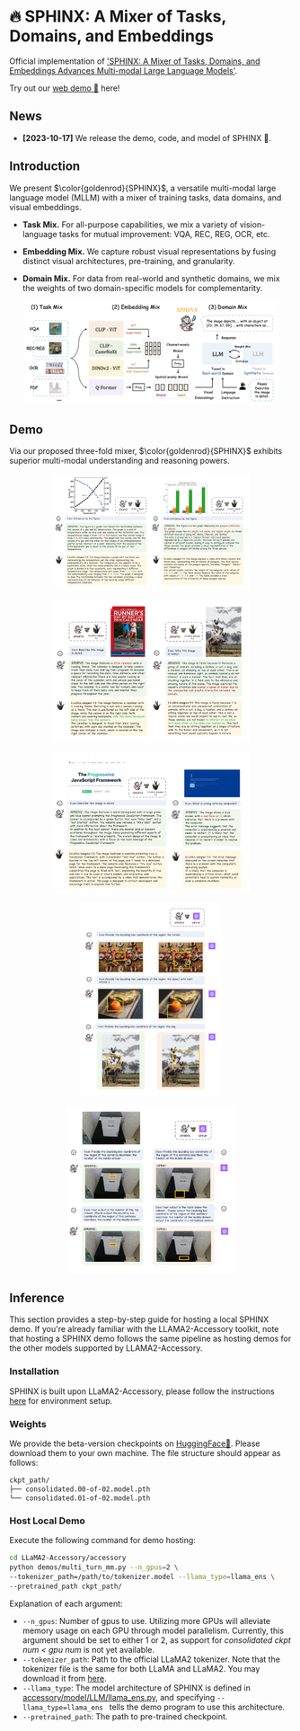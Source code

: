 # 🔥 SPHINX: A Mixer of Tasks, Domains, and Embeddings

Official implementation of ['SPHINX: A Mixer of Tasks, Domains, and Embeddings Advances Multi-modal Large Language Models']().

Try out our [web demo 🚀](http://imagebind-llm.opengvlab.com/) here!

## News
* **[2023-10-17]** We release the demo, code, and model of SPHINX 🎉.

## Introduction

We present $\color{goldenrod}{SPHINX}$, a versatile multi-modal large language model (MLLM) with a mixer of training tasks, data domains, and visual embeddings. 

- **Task Mix.** For all-purpose capabilities, we mix a variety of vision-language tasks for mutual improvement: VQA, REC, REG, OCR, etc.

- **Embedding Mix.** We capture robust visual representations by fusing distinct visual architectures, pre-training, and granularity.

- **Domain Mix.** For data from real-world and synthetic domains, we mix the weights of two domain-specific models for complementarity.

<p align="center">                                                                                                                                          <img src="figs/pipeline.png"/ width="90%"> <br>
</p>

## Demo
Via our proposed three-fold mixer, $\color{goldenrod}{SPHINX}$ exhibits superior multi-modal understanding and reasoning powers.
<p align="center">                                                                                                                                          <img src="figs/1.png"/ width="70%"> <br>
</p>
<p align="center">                                                                                                                                          <img src="figs/2.png"/ width="70%"> <br>
</p>
<p align="center">                                                                                                                                          <img src="figs/3.png"/ width="70%"> <br>
</p>
<p align="center">                                                                                                                                          <img src="figs/4.png"/ width="50%"> <br>
</p>
<p align="center">                                                                                                                                          <img src="figs/5.png"/ width="60%"> <br>
</p>

## Inference
This section provides a step-by-step guide for hosting a local SPHINX demo. If you're already familiar with the LLAMA2-Accessory toolkit, note that hosting a SPHINX demo follows the same pipeline as hosting demos for the other models supported by LLAMA2-Accessory.

### Installation
SPHINX is built upon LLaMA2-Accessory, please follow the instructions [here](https://llama2-accessory.readthedocs.io/en/latest/install.html) for environment setup.

### Weights
We provide the beta-version checkpoints on [HuggingFace🤗](https://huggingface.co/Alpha-VLLM/LLaMA2-Accessory/tree/main/finetune/mm/sphinx-sft). Please download them to your own machine. The file structure should appear as follows:
```
ckpt_path/
├── consolidated.00-of-02.model.pth
└── consolidated.01-of-02.model.pth
```

### Host Local Demo
Execute the following command for demo hosting:
``` bash
cd LLaMA2-Accessory/accessory
python demos/multi_turn_mm.py --n_gpus=2 \
--tokenizer_path=/path/to/tokenizer.model --llama_type=llama_ens \
--pretrained_path ckpt_path/
```
Explanation of each argument:

+ `--n_gpus`: Number of gpus to use. Utilizing more GPUs will alleviate memory usage on each GPU through model parallelism. Currently, this argument should be set to either 1 or 2, as support for *consolidated ckpt num < gpu num* is not yet available.
+ `--tokenizer_path`: Path to the official LLaMA2 tokenizer. Note that the tokenizer file is the same for both LLaMA and LLaMA2. You may download it from [here](https://huggingface.co/Alpha-VLLM/LLaMA2-Accessory/blob/main/config/tokenizer.model).
+ `--llama_type`: The model architecture of SPHINX is defined in [accessory/model/LLM/llama_ens.py](../accessory/model/LLM/llama_ens.py),  and specifying `--llama_type=llama_ens ` tells the demo program to use this architecture.
+ `--pretrained_path`: The path to pre-trained checkpoint.
